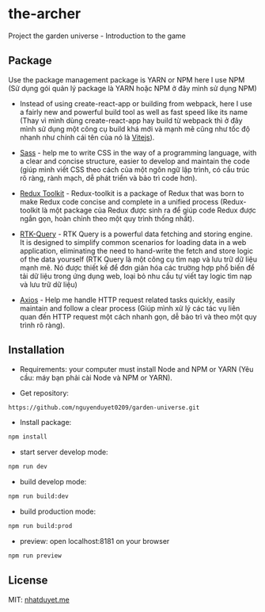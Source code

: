 # the-archer
Project the garden universe - Introduction to the game

## Package
Use the package management package is YARN or NPM here I use NPM (Sử dụng gói quản lý package là YARN hoặc NPM ở đây mình sử dụng NPM)

- Instead of using create-react-app or building from webpack, here I use a fairly new and powerful build tool as well as fast speed like its name (Thay vì mình dùng create-react-app hay build từ webpack thì ở đây mình sử dụng một công cụ build khá mới và mạnh mẽ cũng như tốc độ nhanh như chính cái tên của nó là [Vitejs](https://vitejs.dev/)).

- [Sass](https://sass-lang.com/) - help me to write CSS in the way of a programming language, with a clear and concise structure, easier to develop and maintain the code (giúp mình viết CSS theo cách của một ngôn ngữ lập trình, có cấu trúc rõ ràng, rành mạch, dễ phát triển và bảo trì code hơn).

 - [Redux Toolkit](https://redux-toolkit.js.org/) - Redux-toolkit is a package of Redux that was born to make Redux code concise and complete in a unified process (Redux-toolkit là một package của Redux được sinh ra để  giúp code Redux được ngắn gọn, hoàn chỉnh theo một quy trình thống nhất).

 - [RTK-Query](https://redux-toolkit.js.org/rtk-query/overview) - RTK Query is a powerful data fetching and storing engine. It is designed to simplify common scenarios for loading data in a web application, eliminating the need to hand-write the fetch and store logic of the data yourself (RTK Query là một công cụ tìm nạp và lưu trữ dữ liệu mạnh mẽ. Nó được thiết kế để đơn giản hóa các trường hợp phổ biến để tải dữ liệu trong ứng dụng web, loại bỏ nhu cầu tự viết tay logic tìm nạp và lưu trữ dữ liệu)

 - [Axios](https://axios-http.com/) - Help me handle HTTP request related tasks quickly, easily maintain and follow a clear process (Giúp mình xử lý các tác vụ liên quan đến HTTP request một cách nhanh gọn, dễ bảo trì và theo một quy trình rõ ràng).

## Installation
- Requirements: your computer must install Node and NPM or YARN (Yêu cầu: máy bạn phải cài Node và NPM or YARN).

- Get repository:
```bash
https://github.com/nguyenduyet0209/garden-universe.git
```

- Install package:
```bash
npm install
```

- start server develop mode:
```bash
npm run dev
```

- build develop mode:
```bash
npm run build:dev
```

- build production mode:
```bash
npm run build:prod
```

- preview: open localhost:8181 on your browser
```bash
npm run preview
```

## License
MIT: [nhatduyet.me](https://nhatduyet.me/)

